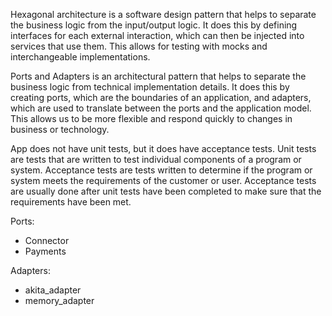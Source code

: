 Hexagonal architecture is a software design pattern that helps to separate the business logic from the input/output logic. It does this by defining interfaces for each external interaction, which can then be injected into services that use them. This allows for testing with mocks and interchangeable implementations.

Ports and Adapters is an architectural pattern that helps to separate the business logic from technical implementation details. It does this by creating ports, which are the boundaries of an application, and adapters, which are used to translate between the ports and the application model. This allows us to be more flexible and respond quickly to changes in business or technology.

App does not have unit tests, but it does have acceptance tests. Unit tests are tests that are written to test individual components of a program or system. Acceptance tests are tests written to determine if the program or system meets the requirements of the customer or user. Acceptance tests are usually done after unit tests have been completed to make sure that the requirements have been met.

Ports:
* Connector
* Payments

Adapters:
* akita_adapter
* memory_adapter
